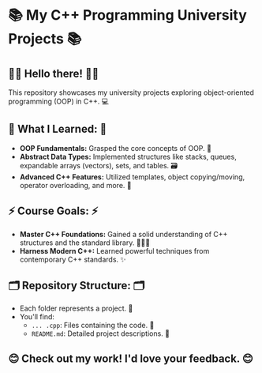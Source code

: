 # 📚 My C++ Programming University Projects 📚

## 👋🏼 Hello there! 👋🏼

This repository showcases my university projects exploring object-oriented programming (OOP) in C++. 💻

## 🧐 What I Learned: 🧐

* **OOP Fundamentals:**  Grasped the core concepts of OOP. 🧱
* **Abstract Data Types:**  Implemented structures like stacks, queues, expandable arrays (vectors), sets, and tables. 🗃
* **Advanced C++ Features:** Utilized templates, object copying/moving, operator overloading, and more. 🔧

## ⚡️ Course Goals: ⚡️

* **Master C++ Foundations:** Gained a solid understanding of C++ structures and the standard library. 👨🏽‍💻
* **Harness Modern C++:**  Learned powerful techniques from contemporary C++ standards. ✨

## 🗂️ Repository Structure: 🗂️

* Each folder represents a project. 📁
* You'll find:
    * `... .cpp`: Files containing the code. 💾
    * `README.md`: Detailed project descriptions.  📃

## 😊 Check out my work! I'd love your feedback. 😊
